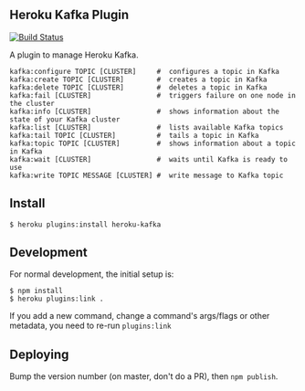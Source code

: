 ## Heroku Kafka Plugin

[![Build Status](https://travis-ci.org/heroku/heroku-kafka-jsplugin.svg?branch=master)](https://travis-ci.org/heroku/heroku-kafka-jsplugin)

A plugin to manage Heroku Kafka.

```
kafka:configure TOPIC [CLUSTER]     #  configures a topic in Kafka
kafka:create TOPIC [CLUSTER]        #  creates a topic in Kafka
kafka:delete TOPIC [CLUSTER]        #  deletes a topic in Kafka
kafka:fail [CLUSTER]                #  triggers failure on one node in the cluster
kafka:info [CLUSTER]                #  shows information about the state of your Kafka cluster
kafka:list [CLUSTER]                #  lists available Kafka topics
kafka:tail TOPIC [CLUSTER]          #  tails a topic in Kafka
kafka:topic TOPIC [CLUSTER]         #  shows information about a topic in Kafka
kafka:wait [CLUSTER]                #  waits until Kafka is ready to use
kafka:write TOPIC MESSAGE [CLUSTER] #  write message to Kafka topic
```

## Install

``` sh-session
$ heroku plugins:install heroku-kafka
```

## Development

For normal development, the initial setup is:
``` sh-session
$ npm install
$ heroku plugins:link .
```

If you add a new command, change a command's args/flags or other metadata, you need to re-run `plugins:link`


## Deploying

Bump the version number (on master, don't do a PR), then `npm publish`.
